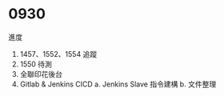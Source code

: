 # 0930

進度

1. 1457、1552、1554 追蹤
2. 1550 待測
3. 全聯印花後台
4. Gitlab & Jenkins CICD a. Jenkins Slave 指令建構 b. 文件整理
